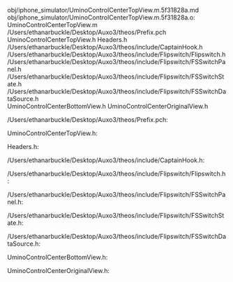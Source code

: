 obj/iphone_simulator/UminoControlCenterTopView.m.5f31828a.md obj/iphone_simulator/UminoControlCenterTopView.m.5f31828a.o: \
  UminoControlCenterTopView.m \
  /Users/ethanarbuckle/Desktop/Auxo3/theos/Prefix.pch \
  UminoControlCenterTopView.h Headers.h \
  /Users/ethanarbuckle/Desktop/Auxo3/theos/include/CaptainHook.h \
  /Users/ethanarbuckle/Desktop/Auxo3/theos/include/Flipswitch/Flipswitch.h \
  /Users/ethanarbuckle/Desktop/Auxo3/theos/include/Flipswitch/FSSwitchPanel.h \
  /Users/ethanarbuckle/Desktop/Auxo3/theos/include/Flipswitch/FSSwitchState.h \
  /Users/ethanarbuckle/Desktop/Auxo3/theos/include/Flipswitch/FSSwitchDataSource.h \
  UminoControlCenterBottomView.h UminoControlCenterOriginalView.h

/Users/ethanarbuckle/Desktop/Auxo3/theos/Prefix.pch:

UminoControlCenterTopView.h:

Headers.h:

/Users/ethanarbuckle/Desktop/Auxo3/theos/include/CaptainHook.h:

/Users/ethanarbuckle/Desktop/Auxo3/theos/include/Flipswitch/Flipswitch.h:

/Users/ethanarbuckle/Desktop/Auxo3/theos/include/Flipswitch/FSSwitchPanel.h:

/Users/ethanarbuckle/Desktop/Auxo3/theos/include/Flipswitch/FSSwitchState.h:

/Users/ethanarbuckle/Desktop/Auxo3/theos/include/Flipswitch/FSSwitchDataSource.h:

UminoControlCenterBottomView.h:

UminoControlCenterOriginalView.h:
